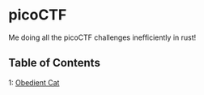 # picoCTF
Me doing all the picoCTF challenges inefficiently in rust!

## Table of Contents
1: [Obedient Cat](https://github.com/Aeshus/picoCTF/tree/main/obedient_cat)
